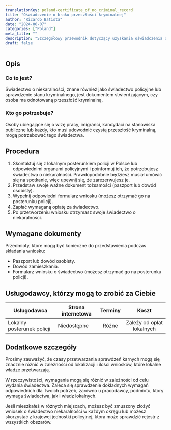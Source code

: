 ```yaml
---
translationKey: poland-certificate_of_no_criminal_record
title: "Oświadczenie o braku przeszłości kryminalnej"
author: "Ricardo Batista"
date: "2024-06-07"
categories: ["Poland"]
meta_title: ""
description: "Szczegółowy przewodnik dotyczący uzyskania oświadczenia o braku przeszłości kryminalnej w Polsce"
draft: false
---
```


## Opis
### Co to jest?
Świadectwo o niekaralności, znane również jako świadectwo policyjne lub sprawdzenie stanu kryminalnego, jest dokumentem stwierdzającym, czy osoba ma odnotowaną przeszłość kryminalną.

### Kto go potrzebuje?
Osoby ubiegające się o wizę pracy, imigranci, kandydaci na stanowiska publiczne lub każdy, kto musi udowodnić czystą przeszłość kryminalną, mogą potrzebować tego świadectwa.

## Procedura
1. Skontaktuj się z lokalnym posterunkiem policji w Polsce lub odpowiednimi organami policyjnymi i poinformuj ich, że potrzebujesz świadectwa o niekaralności. Prawdopodobnie będziesz musiał umówić się na spotkanie, więc upewnij się, że zarezerwujesz je.
2. Przedstaw swoje ważne dokument tożsamości (paszport lub dowód osobisty).
3. Wypełnij odpowiedni formularz wniosku (możesz otrzymać go na posterunku policji).
4. Zapłać wymaganą opłatę za świadectwo.
5. Po przetworzeniu wniosku otrzymasz swoje świadectwo o niekaralności.

## Wymagane dokumenty
Przedmioty, które mogą być konieczne do przedstawienia podczas składania wniosku:

- Paszport lub dowód osobisty.
- Dowód zamieszkania.
- Formularz wniosku o świadectwo (możesz otrzymać go na posterunku policji).

## Usługodawcy, którzy mogą to zrobić za Ciebie

| Usługodawca     |     Strona internetowa     |     Terminy    |       Koszt      |
| --------------- | --------------- |  :-------------: | :-------------: |
|Lokalny posterunek policji| Niedostępne |Różne|Zależy od opłat lokalnych|

## Dodatkowe szczegóły
Prosimy zauważyć, że czasy przetwarzania sprawdzeń karnych mogą się znacznie różnić w zależności od lokalizacji i ilości wniosków, które lokalne władze przetwarzają.

W rzeczywistości, wymagania mogą się różnić w zależności od celu wydania świadectwa. Zaleca się sprawdzenie dokładnych wymagań odpowiednich dla Twoich potrzeb, zarówno u pracodawcy, podmiotu, który wymaga świadectwa, jak i władz lokalnych.

Jeśli mieszkałeś w różnych miejscach, możesz być zmuszony złożyć wniosek o świadectwo niekaralności w każdym okręgu lub możesz skorzystać z krajowej jednostki policyjnej, która może sprawdzić rejestr z wszystkich obszarów.